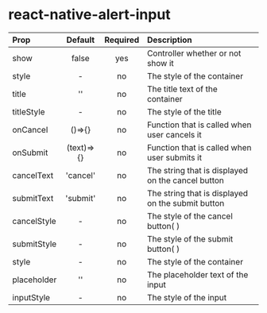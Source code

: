 # react-native-alert-input

| Prop  | Default  | Required | Description |
| :------------ |:---------------:| :---------------:| :-----|
| show | false | yes | Controller whether or not show it |
| style | - | no | The style of the container |
| title | '' | no | The title text of the container |
| titleStyle | - | no | The style of the title |
| onCancel | ()=>{} | no | Function that is called when user cancels it |
| onSubmit | (text)=>{} | no | Function that is called when user submits it |
| cancelText | 'cancel' | no | The string that is displayed on the cancel button |
| submitText | 'submit' | no | The string that is displayed on the submit button |
| cancelStyle | - | no | The style of the cancel button( <Text> ) |
| submitStyle | - | no | The style of the submit button( <Text> ) |
| style | - | no | The style of the container |
| placeholder | '' | no | The placeholder text of the input |
| inputStyle | - | no | The style of the input |
